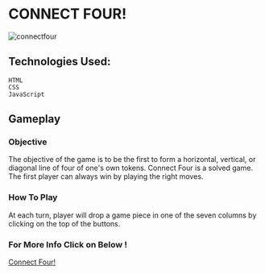 # CONNECT FOUR!

![connectfour](https://i.imgur.com/XnfwQc5.png)           

## Technologies Used:
    HTML
    CSS
    JavaScript

## Gameplay
### Objective
The objective of the game is to be the first to form a horizontal, vertical, or diagonal line of four of one's own tokens. Connect Four is a solved game. The first player can always win by playing the right moves.

### How To Play
At each turn, player will drop a game piece in one of the seven columns by clicking on the top of the buttons.

###  For More Info Click on Below !                                  
[Connect Four!](https://en.wikipedia.org/wiki/Connect_Four)